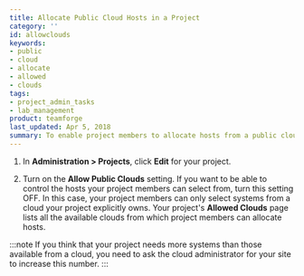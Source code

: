 ```yaml
---
title: Allocate Public Cloud Hosts in a Project
category: ''
id: allowclouds
keywords: 
- public
- cloud
- allocate
- allowed
- clouds
tags: 
- project_admin_tasks
- lab_management
product: teamforge
last_updated: Apr 5, 2018
summary: To enable project members to allocate hosts from a public cloud in your Lab Management site, you must turn on a setting to allow the inclusion of public clouds in your project.
---
```


1. In **Administration > Projects**, click **Edit** for your project.

2. Turn on the **Allow Public Clouds** setting. If you want to be able to control the hosts your project members can select from, turn this setting OFF. In this case, your project members can only select systems from a cloud your project explicitly owns. Your project's **Allowed Clouds** page lists all the available clouds from which project members can allocate hosts.

:::note
If you think that your project needs more systems than those available from a cloud, you need to ask the cloud administrator for your site to increase this number.
:::



